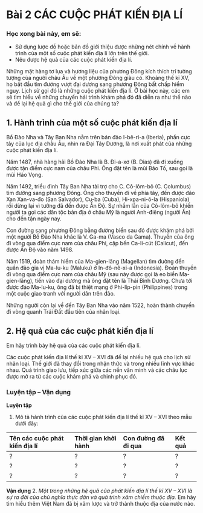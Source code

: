 # Bài 2 CÁC CUỘC PHÁT KIẾN ĐỊA LÍ

### Học xong bài này, em sẽ:
*   Sử dụng lược đồ hoặc bản đồ giới thiệu được những nét chính về hành trình của một số cuộc phát kiến địa lí lớn trên thế giới.
*   Nêu được hệ quả của các cuộc phát kiến địa lí.

Những mặt hàng tơ lụa và hương liệu của phương Đông kích thích trí tưởng tượng của người châu Âu về một phương Đông giàu có. Khoảng thế kỉ XV, họ bắt đầu tìm đường vượt đại dương sang phương Đông bất chấp hiểm nguy. Lịch sử gọi đó là những cuộc phát kiến địa lí. Ở bài học này, các em sẽ tìm hiểu về những chuyến hải trình khám phá đó đã diễn ra như thế nào và để lại hệ quả gì cho thế giới của chúng ta?

## 1. Hành trình của một số cuộc phát kiến địa lí

Bồ Đào Nha và Tây Ban Nha nằm trên bán đảo I-bê-ri-a (Iberia), phần cực tây của lục địa châu Âu, nhìn ra Đại Tây Dương, là nơi xuất phát của những cuộc phát kiến địa lí.

Năm 1487, nhà hàng hải Bồ Đào Nha là B. Đi-a-xơ (B. Dias) đã đi xuống được tận điểm cực nam của châu Phi. Ông đặt tên là mũi Bão Tố, sau gọi là mũi Hảo Vọng.

Năm 1492, triều đình Tây Ban Nha tài trợ cho C. Cô-lôm-bô (C. Columbus) tìm đường sang phương Đông. Ông cho thuyền đi về phía tây, đến được đảo Xan Xan-va-đo (San Salvador), Cu-ba (Cuba), Hi-xpa-ni-ô-la (Hispaniola) rồi dừng lại vì tưởng đã đến được Ấn Độ. Sự nhầm lẫn của Cô-lôm-bô khiến người ta gọi các dân tộc bản địa ở châu Mỹ là người Anh-điêng (người Ấn) cho đến tận ngày nay.

Con đường sang phương Đông bằng đường biển sau đó được khám phá bởi một người Bồ Đào Nha khác là V. Ga-ma (Vasco da Gama). Thuyền của ông đi vòng qua điểm cực nam của châu Phi, cập bến Ca-li-cút (Calicut), đến được Ấn Độ vào năm 1498.

Năm 1519, đoàn thám hiểm của Ma-gien-lăng (Magellan) tìm đường đến quần đảo gia vị Ma-lu-ku (Maluku) ở In-đô-nê-xi-a (Indonesia). Đoàn thuyền đi vòng qua điểm cực nam của châu Mỹ (sau này được gọi là eo biển Ma-gien-lăng), tiến vào đại dương mà ông đặt tên là Thái Bình Dương. Chưa tới được đảo Ma-lu-ku, ông đã bị thiệt mạng ở Phi-líp-pin (Philippines) trong một cuộc giao tranh với người dân trên đảo.

Những người còn lại về đến Tây Ban Nha vào năm 1522, hoàn thành chuyến đi vòng quanh Trái Đất đầu tiên của nhân loại.

## 2. Hệ quả của các cuộc phát kiến địa lí

Em hãy trình bày hệ quả của các cuộc phát kiến địa lí.

Các cuộc phát kiến địa lí thế kỉ XV – XVI đã để lại nhiều hệ quả cho lịch sử nhân loại. Thế giới đã thay đổi trong nhận thức và trong nhiều lĩnh vực khác nhau. Quá trình giao lưu, tiếp xúc giữa các nền văn minh và các châu lục được mở ra từ các cuộc khám phá và chinh phục đó.

### Luyện tập – Vận dụng

**Luyện tập**
1. Mô tả hành trình của các cuộc phát kiến địa lí thế kỉ XV – XVI theo mẫu dưới đây:

| Tên các cuộc phát kiến địa lí | Thời gian khởi hành | Con đường đã đi qua | Kết quả |
| :---------------------------- | :----------------- | :------------------ | :------ |
| ?                             | ?                  | ?                   | ?       |
| ?                             | ?                  | ?                   | ?       |
| ?                             | ?                  | ?                   | ?       |

**Vận dụng**
2. *Một trong những hệ quả của phát kiến địa lí thế kỉ XV – XVI là sự ra đời của chủ nghĩa thực dân và quá trình xâm chiếm thuộc địa.* Em hãy tìm hiểu thêm Việt Nam đã bị xâm lược và trở thành thuộc địa của nước nào.
